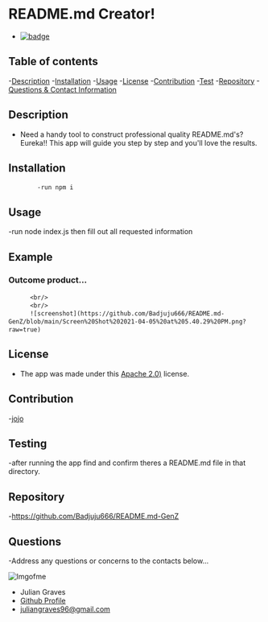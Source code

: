 

# **README.md Creator!**
- 
  [![badge]()](https://opensource.org/licenses/Apache-2.0)
  

## Table of contents
  -[Description](#Description)
  -[Installation](#Installation)
  -[Usage](#Usage)
  -[License](#License)
  -[Contribution](#Contribution)
  -[Test](#Testing)
  -[Repository](#Repository)
  -[Questions & Contact Information](#Questions)

## Description

  - Need a handy tool to construct professional quality README.md's? Eureka!! This app will guide you step by step and you'll love the results.

## Installation

            -run npm i 
    
## Usage
  
  -run node index.js then fill out all requested information

## Example 

  ###  Outcome product...

          <br/>
          <br/>
          ![screenshot](https://github.com/Badjuju666/README.md-GenZ/blob/main/Screen%20Shot%202021-04-05%20at%205.40.29%20PM.png?raw=true)

## License

  - The app was made under this 
  [Apache 2.0)](https://opensource.org/licenses/Apache-2.0)
   license.

## Contribution

  -[jojo](https://github.com/jojo)

## Testing 
  
  -after running the app find and confirm theres a README.md file in that directory.

## Repository

  -https://github.com/Badjuju666/README.md-GenZ

## Questions
  -Address any questions or concerns 
  to the contacts below...
                
![Imgofme](https://avatars.githubusercontent.com/u/74938789?v=4)
- Julian Graves
- [Github Profile](https://github.com/Badjuju666)
- <juliangraves96@gmail.com>
